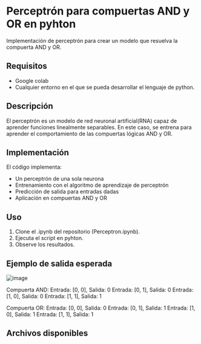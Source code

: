 # Perceptrón para compuertas AND y OR en pyhton
Implementación de perceptrón para crear un modelo que resuelva la compuerta AND y OR.

## Requisitos
- Google colab
- Cualquier entorno en el que se pueda desarrollar el lenguaje de python.

## Descripción
El perceptrón es un modelo de red neuronal artificial(RNA) capaz de aprender funciones linealmente separables. En este caso, se entrena para aprender el comportamiento de las compuertas lógicas AND y OR.

## Implementación
El código implementa:
- Un perceptrón de una sola neurona
- Entrenamiento con el algoritmo de aprendizaje de perceptrón
- Predicción de salida para entradas dadas
- Aplicación en compuertas AND y OR

## Uso
1. Clone el .ipynb del repositorio (Perceptron.ipynb).
2. Ejecuta el script en pyhton.
3. Observe los resultados.

## Ejemplo de salida esperada
![image](https://github.com/user-attachments/assets/97b4ccdd-b5eb-4859-8726-ae3a53b9ba5e)

Compuerta AND:
Entrada: [0, 0], Salida: 0
Entrada: [0, 1], Salida: 0
Entrada: [1, 0], Salida: 0
Entrada: [1, 1], Salida: 1

Compuerta OR:
Entrada: [0, 0], Salida: 0
Entrada: [0, 1], Salida: 1
Entrada: [1, 0], Salida: 1
Entrada: [1, 1], Salida: 1

## Archivos disponibles
